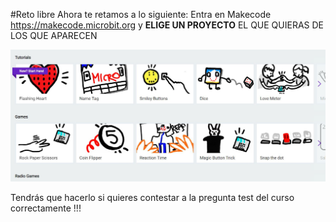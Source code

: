 #Reto libre
Ahora te retamos a lo siguiente:
Entra en Makecode https://makecode.microbit.org y **ELIGE UN PROYECTO** EL QUE QUIERAS DE LOS QUE APARECEN

![](/assets/RETOLIBRE.jpg)

Tendrás que hacerlo si quieres contestar a la pregunta test del curso correctamente !!!